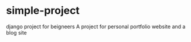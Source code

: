 # simple-project
django project for beigneers
A project for personal portfolio website and a 
blog site
